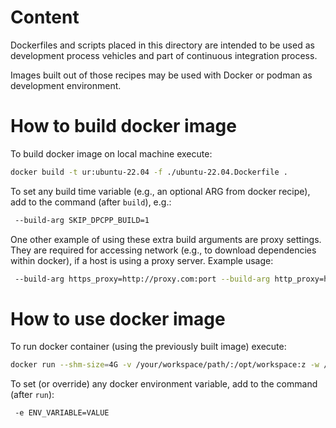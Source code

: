 # Content

Dockerfiles and scripts placed in this directory are intended to be used as
development process vehicles and part of continuous integration process.

Images built out of those recipes may be used with Docker or podman as
development environment.

# How to build docker image

To build docker image on local machine execute:

```sh
docker build -t ur:ubuntu-22.04 -f ./ubuntu-22.04.Dockerfile .
```

To set any build time variable (e.g., an optional ARG from docker recipe), add to the command (after `build`), e.g.:

```sh
 --build-arg SKIP_DPCPP_BUILD=1
```

One other example of using these extra build arguments are proxy settings. They are required for accessing network
(e.g., to download dependencies within docker), if a host is using a proxy server. Example usage:

```sh
 --build-arg https_proxy=http://proxy.com:port --build-arg http_proxy=http://proxy.com:port 
```

# How to use docker image

To run docker container (using the previously built image) execute:

```sh
docker run --shm-size=4G -v /your/workspace/path/:/opt/workspace:z -w /opt/workspace/ -it ur:ubuntu-22.04 /bin/bash
```

To set (or override) any docker environment variable, add to the command (after `run`):

```sh
 -e ENV_VARIABLE=VALUE
```
